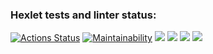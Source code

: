 ### Hexlet tests and linter status:

[![Actions Status](https://github.com/Hex1er/frontend-project-44/workflows/hexlet-check/badge.svg)](https://github.com/Hex1er/frontend-project-44/actions)
[![Maintainability](https://api.codeclimate.com/v1/badges/7619f82c24f0b0534ef9/maintainability)](https://codeclimate.com/github/Hex1er/frontend-project-44/maintainability)
<a href="https://asciinema.org/a/cfW1CdGCwRxiDEkpNiMjes15B" target="_blank"><img src="https://asciinema.org/a/cfW1CdGCwRxiDEkpNiMjes15B.svg" /></a>
<a href="https://asciinema.org/a/603406" target="_blank"><img src="https://asciinema.org/a/603406.svg" /></a>
<a href="https://asciinema.org/a/603838" target="_blank"><img src="https://asciinema.org/a/603838.svg" /></a>
<a href="https://asciinema.org/a/604080" target="_blank"><img src="https://asciinema.org/a/604080.svg" /></a>
